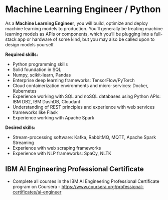 # Machine Learning Engineer / Python

As a **Machine Learning Engineer**, you will build, optimize and deploy machine learning models to production. 
You’ll generally be treating machine learning models as APIs or components, which you’ll be plugging into a full-stack app or 
hardware of some kind, but you may also be called upon to design models yourself.

**Required skills:**
- Python programming skills
- Solid foundation in SQL
- Numpy, scikit-learn, Pandas
- Enterprise deep learning frameworks: TensorFlow/PyTorch
- Cloud containerization environments and micro-services: Docker, Kubernetes
- Experience working with SQL and noSQL databases using Python APIs: IBM DB2, IBM DashDB, Cloudant
-	Understanding of REST principles and experience with web services frameworks like Flask
- Experience working with Apache Spark

**Desired skills:**
- Stream-processing software: Kafka, RabbitMQ, MQTT, Apache Spark Streaming
-	Experience with web scraping frameworks
- Experience with NLP frameworks: SpaCy, NLTK

## IBM AI Engineering Professional Certificate
- Complete all courses in the IBM AI Engineering Professional Certificate program on Coursera - https://www.coursera.org/professional-certificates/ai-engineer

